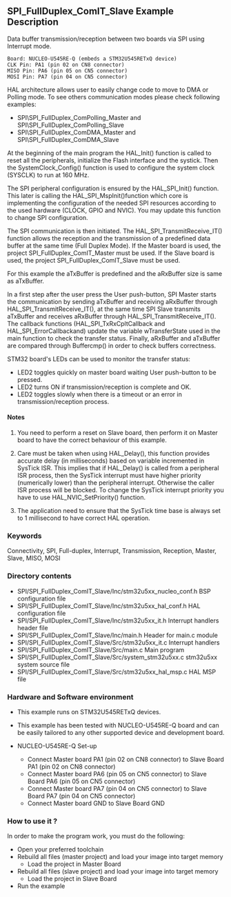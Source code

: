 ## <b>SPI_FullDuplex_ComIT_Slave Example Description</b>

Data buffer transmission/reception between two boards via SPI using Interrupt mode.

	Board: NUCLEO-U545RE-Q (embeds a STM32U545RETxQ device)
	CLK Pin: PA1 (pin 02 on CN8 connector)
	MISO Pin: PA6 (pin 05 on CN5 connector)
	MOSI Pin: PA7 (pin 04 on CN5 connector)

HAL architecture allows user to easily change code to move to DMA or Polling 
mode. To see others communication modes please check following examples:

 - SPI\SPI_FullDuplex_ComPolling_Master and SPI\SPI_FullDuplex_ComPolling_Slave
 - SPI\SPI_FullDuplex_ComDMA_Master and SPI\SPI_FullDuplex_ComDMA_Slave

At the beginning of the main program the HAL_Init() function is called to reset 
all the peripherals, initialize the Flash interface and the systick.
Then the SystemClock_Config() function is used to configure the system
clock (SYSCLK) to run at 160 MHz.

The SPI peripheral configuration is ensured by the HAL_SPI_Init() function.
This later is calling the HAL_SPI_MspInit()function which core is implementing
the configuration of the needed SPI resources according to the used hardware (CLOCK, 
GPIO and NVIC). You may update this function to change SPI configuration.

The SPI communication is then initiated.
The HAL_SPI_TransmitReceive_IT() function allows the reception and the 
transmission of a predefined data buffer at the same time (Full Duplex Mode).
If the Master board is used, the project SPI_FullDuplex_ComIT_Master must be used.
If the Slave board is used, the project SPI_FullDuplex_ComIT_Slave must be used.

For this example the aTxBuffer is predefined and the aRxBuffer size is same as aTxBuffer.

In a first step after the user press the User push-button, SPI Master starts the
communication by sending aTxBuffer and receiving aRxBuffer through 
HAL_SPI_TransmitReceive_IT(), at the same time SPI Slave transmits aTxBuffer 
and receives aRxBuffer through HAL_SPI_TransmitReceive_IT(). 
The callback functions (HAL_SPI_TxRxCpltCallback and HAL_SPI_ErrorCallbackand) update 
the variable wTransferState used in the main function to check the transfer status.
Finally, aRxBuffer and aTxBuffer are compared through Buffercmp() in order to 
check buffers correctness.  

STM32 board's LEDs can be used to monitor the transfer status:

 - LED2 toggles quickly on master board waiting User push-button to be pressed.
 - LED2 turns ON if transmission/reception is complete and OK.
 - LED2 toggles slowly when there is a timeout or an error in transmission/reception process.   

#### <b>Notes</b>

 1. You need to perform a reset on Slave board, then perform it on Master board
    to have the correct behaviour of this example.

 2. Care must be taken when using HAL_Delay(), this function provides accurate delay (in milliseconds)
    based on variable incremented in SysTick ISR. This implies that if HAL_Delay() is called from
    a peripheral ISR process, then the SysTick interrupt must have higher priority (numerically lower)
    than the peripheral interrupt. Otherwise the caller ISR process will be blocked.
    To change the SysTick interrupt priority you have to use HAL_NVIC_SetPriority() function.
      
 3. The application need to ensure that the SysTick time base is always set to 1 millisecond
    to have correct HAL operation.

### <b>Keywords</b>

Connectivity, SPI, Full-duplex, Interrupt, Transmission, Reception, Master, Slave, MISO, MOSI

### <b>Directory contents</b>

  - SPI/SPI_FullDuplex_ComIT_Slave/Inc/stm32u5xx_nucleo_conf.h BSP configuration file
  - SPI/SPI_FullDuplex_ComIT_Slave/Inc/stm32u5xx_hal_conf.h    HAL configuration file
  - SPI/SPI_FullDuplex_ComIT_Slave/Inc/stm32u5xx_it.h          Interrupt handlers header file
  - SPI/SPI_FullDuplex_ComIT_Slave/Inc/main.h                  Header for main.c module  
  - SPI/SPI_FullDuplex_ComIT_Slave/Src/stm32u5xx_it.c          Interrupt handlers
  - SPI/SPI_FullDuplex_ComIT_Slave/Src/main.c                  Main program
  - SPI/SPI_FullDuplex_ComIT_Slave/Src/system_stm32u5xx.c      stm32u5xx system source file
  - SPI/SPI_FullDuplex_ComIT_Slave/Src/stm32u5xx_hal_msp.c     HAL MSP file

### <b>Hardware and Software environment</b>

  - This example runs on STM32U545RETxQ devices.

  - This example has been tested with NUCLEO-U545RE-Q board and can be
    easily tailored to any other supported device and development board.

  - NUCLEO-U545RE-Q Set-up

    - Connect Master board PA1 (pin 02 on CN8 connector) to Slave Board PA1 (pin 02 on CN8 connector)
    - Connect Master board PA6 (pin 05 on CN5 connector) to Slave Board PA6 (pin 05 on CN5 connector)
    - Connect Master board PA7 (pin 04 on CN5 connector) to Slave Board PA7 (pin 04 on CN5 connector)
    - Connect Master board GND  to Slave Board GND

### <b>How to use it ?</b>

In order to make the program work, you must do the following:

 - Open your preferred toolchain
 - Rebuild all files (master project) and load your image into target memory
    - Load the project in Master Board
 - Rebuild all files (slave project) and load your image into target memory
    - Load the project in Slave Board
 - Run the example

